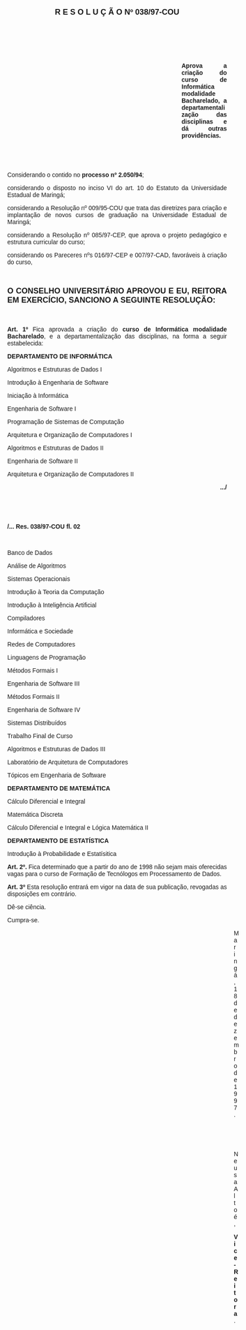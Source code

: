 <BODY>

<B><FONT FACE="Arial" SIZE=4><P ALIGN="CENTER">R E S O L U &Ccedil; &Atilde; O   Nº   038/97-COU</P>
</B></FONT><FONT FACE="Arial">
<P>&nbsp;</P>
<P>&nbsp;</P>
<P>&nbsp;</P><DIR>
<DIR>
<DIR>
<DIR>
<DIR>
<DIR>
<DIR>
<DIR>
<DIR>
<DIR>

<B><P ALIGN="JUSTIFY">Aprova a cria&ccedil;&atilde;o do curso de Inform&aacute;tica modalidade Bacharelado, a departamentaliza&ccedil;&atilde;o das disciplinas e d&aacute; outras provid&ecirc;ncias.</P>
</B>
<P>&nbsp;</P>
<P>&nbsp;</P></DIR>
</DIR>
</DIR>
</DIR>
</DIR>
</DIR>
</DIR>
</DIR>
</DIR>
</DIR>

<P ALIGN="JUSTIFY">&#9;Considerando o contido no <B>processo nº 2.050/94</B>;</P>
<P ALIGN="JUSTIFY">&#9;considerando o disposto no inciso VI do art. 10 do Estatuto da Universidade Estadual de Maring&aacute;;</P>
<P ALIGN="JUSTIFY">&#9;considerando a Resolu&ccedil;&atilde;o nº 009/95-COU que trata das diretrizes para cria&ccedil;&atilde;o e implanta&ccedil;&atilde;o de novos cursos de gradua&ccedil;&atilde;o na Universidade Estadual de Maring&aacute;;</P>
<P ALIGN="JUSTIFY">&#9;considerando a Resolu&ccedil;&atilde;o nº 085/97-CEP, que aprova o projeto pedag&oacute;gico e estrutura curricular do curso;</P>
<P ALIGN="JUSTIFY">&#9;considerando os Pareceres nºs 016/97-CEP e 007/97-CAD, favor&aacute;veis &agrave; cria&ccedil;&atilde;o do curso,</P>
<P ALIGN="JUSTIFY"></P>
<P ALIGN="JUSTIFY">&nbsp;</P>
</FONT><B><FONT FACE="Arial" SIZE=4><P ALIGN="JUSTIFY">O CONSELHO UNIVERSIT&Aacute;RIO APROVOU E EU, REITORA EM EXERC&Iacute;CIO, SANCIONO A SEGUINTE RESOLU&Ccedil;&Atilde;O:</P>
</B></FONT><FONT FACE="Arial"><P ALIGN="JUSTIFY"></P>
<P ALIGN="JUSTIFY">&nbsp;</P>
<P ALIGN="JUSTIFY">&#9;<B>Art. 1º </B>Fica aprovada a cria&ccedil;&atilde;o do <B>curso de Inform&aacute;tica modalidade Bacharelado</B>, e a departamentaliza&ccedil;&atilde;o das disciplinas, na forma a seguir estabelecida:</P>
<B><P ALIGN="JUSTIFY">DEPARTAMENTO DE INFORM&Aacute;TICA</P>
</B><P ALIGN="JUSTIFY">Algoritmos e Estruturas de Dados I</P>
<P ALIGN="JUSTIFY">Introdu&ccedil;&atilde;o &agrave; Engenharia de Software</P>
<P ALIGN="JUSTIFY">Inicia&ccedil;&atilde;o &agrave; Inform&aacute;tica</P>
<P ALIGN="JUSTIFY">Engenharia de Software I</P>
<P ALIGN="JUSTIFY">Programa&ccedil;&atilde;o de Sistemas de Computa&ccedil;&atilde;o</P>
<P ALIGN="JUSTIFY">Arquitetura e Organiza&ccedil;&atilde;o de Computadores I</P>
<P ALIGN="JUSTIFY">Algoritmos e Estruturas de Dados II</P>
<P ALIGN="JUSTIFY">Engenharia de Software II</P>
<P ALIGN="JUSTIFY">Arquitetura e Organiza&ccedil;&atilde;o de Computadores II</P>
<P ALIGN="JUSTIFY"></P>
<B><P ALIGN="RIGHT">.../</P>
</B><P ALIGN="JUSTIFY"></P>
<P ALIGN="JUSTIFY">&nbsp;</P>
<P ALIGN="JUSTIFY">&nbsp;</P>
<B><P ALIGN="JUSTIFY">/... Res. 038/97-COU                                                                                        fl. 02</P>
</B><P ALIGN="JUSTIFY"></P>
<P ALIGN="JUSTIFY">&nbsp;</P>
<P ALIGN="JUSTIFY">Banco de Dados</P>
<P ALIGN="JUSTIFY">An&aacute;lise de Algoritmos</P>
<P ALIGN="JUSTIFY">Sistemas Operacionais</P>
<P ALIGN="JUSTIFY">Introdu&ccedil;&atilde;o &agrave; Teoria da Computa&ccedil;&atilde;o</P>
<P ALIGN="JUSTIFY">Introdu&ccedil;&atilde;o &agrave; Intelig&ecirc;ncia Artificial</P>
<P ALIGN="JUSTIFY">Compiladores</P>
<P ALIGN="JUSTIFY">Inform&aacute;tica e Sociedade</P>
<P ALIGN="JUSTIFY">Redes de Computadores</P>
<P ALIGN="JUSTIFY">Linguagens de Programa&ccedil;&atilde;o</P>
<P ALIGN="JUSTIFY">M&eacute;todos Formais I</P>
<P ALIGN="JUSTIFY">Engenharia de Software III</P>
<P ALIGN="JUSTIFY">M&eacute;todos Formais II</P>
<P ALIGN="JUSTIFY">Engenharia de Software IV</P>
<P ALIGN="JUSTIFY">Sistemas Distribu&iacute;dos</P>
<P ALIGN="JUSTIFY">Trabalho Final de Curso</P>
<P ALIGN="JUSTIFY">Algoritmos e Estruturas de Dados III</P>
<P ALIGN="JUSTIFY">Laborat&oacute;rio de Arquitetura de Computadores</P>
<P ALIGN="JUSTIFY">T&oacute;picos em Engenharia de Software</P>
<P ALIGN="JUSTIFY"></P>
<B><P ALIGN="JUSTIFY">DEPARTAMENTO DE MATEM&Aacute;TICA</P>
</B><P ALIGN="JUSTIFY">C&aacute;lculo Diferencial e Integral</P>
<P ALIGN="JUSTIFY">Matem&aacute;tica Discreta</P>
<P ALIGN="JUSTIFY">C&aacute;lculo Diferencial e Integral e L&oacute;gica Matem&aacute;tica II</P>
<P ALIGN="JUSTIFY"></P>
<B><P ALIGN="JUSTIFY">DEPARTAMENTO DE ESTAT&Iacute;STICA</P>
</B><P ALIGN="JUSTIFY">Introdu&ccedil;&atilde;o &agrave; Probabilidade e Estat&iacute;sitica</P>
<P ALIGN="JUSTIFY"></P>
<P ALIGN="JUSTIFY">&#9;<B>Art. 2º.</B> Fica determinado que a partir do ano de 1998 n&atilde;o sejam mais oferecidas vagas para o curso de Forma&ccedil;&atilde;o de Tecn&oacute;logos em Processamento de Dados.</P>
<P ALIGN="JUSTIFY">&#9;<B>Art. 3º</B> Esta resolu&ccedil;&atilde;o entrar&aacute; em vigor na data de sua publica&ccedil;&atilde;o, revogadas as disposi&ccedil;&otilde;es em contr&aacute;rio.</P>
<P>&#9;D&ecirc;-se ci&ecirc;ncia.</P>
<P>&#9;Cumpra-se.</P>
<DIR>
<DIR>
<DIR>
<DIR>
<DIR>
<DIR>
<DIR>
<DIR>
<DIR>
<DIR>
<DIR>
<DIR>
<DIR>

<P>Maring&aacute;, 18 de dezembro de 1997.</P>

<P>&nbsp;</P>
<P>&nbsp;</P>
<P>Neusa Alto&eacute;,</P>
<B><P>Vice-Reitora</B>.</P></DIR>
</DIR>
</DIR>
</DIR>
</DIR>
</DIR>
</DIR>
</DIR>
</DIR>
</DIR>
</DIR>
</DIR>
</DIR>
</FONT></BODY>
